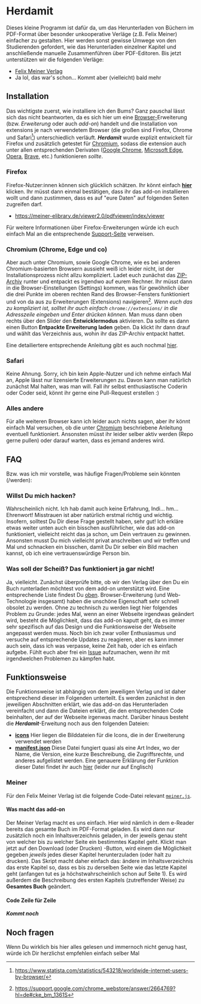 # Herdamit
Dieses kleine Programm ist dafür da, um das Herunterladen von Büchern im PDF-Format über besonder unkooperative Verläge (z.B. Felix Meiner) einfacher zu gestalten.
Hier werden sonst gewisse Umwege von den Studierenden gefordert, wie das Herunterladen einzelner Kapitel und anschließende manuelle Zusammenführen über PDF-Editoren.
Bis jetzt unterstützen wir die folgenden Verläge:

* [Felix Meiner Verlag](https://meiner-elibrary.de/)
* Ja lol, das war's schon... Kommt aber (vielleicht) bald mehr

## Installation
Das wichtigste zuerst, wie installiere ich den Bums?
Ganz pauschal lässt sich das nicht beantworten, da es sich hier um eine [Browser-](https://de.wikipedia.org/wiki/Webbrowser)Erweiterung (bzw. *Erweiterung* oder auch *add-on*) handelt und die Installation von extensions je nach verwendetem Browser (die großen sind Firefox, Chrome und Safari[^1]) unterschiedlich verläuft.
***Herdamit*** wurde explizit entwickelt für Firefox und zusätzlich getestet für [Chromium](https://de.wikipedia.org/wiki/Chromium_(Browser)), sodass die extension auch unter allen entsprechenden Derivaten ([Google Chrome](https://de.wikipedia.org/wiki/Google_Chrome), [Microsoft Edge](https://de.wikipedia.org/wiki/Microsoft_Edge), [Opera](https://de.wikipedia.org/wiki/Opera_(Browser)), [Brave](https://de.wikipedia.org/wiki/Brave_(Browser)), etc.) funktionieren *sollte*.

### Firefox
Firefox-Nutzer:innen können sich glücklich schätzen.
Ihr könnt einfach [**hier**](https://github.com/Michi03/Herdamit/releases/1.1/cdecc117410c4eb1a757-1.1.xpi) klicken.
Ihr müsst dann einmal bestätigen, dass ihr das add-on installieren wollt und dann zustimmen, dass es auf "eure Daten" auf folgenden Seiten zugreifen darf.

* https://meiner-elibrary.de/viewer2.0/pdfviewer/index/viewer

Für weitere Informationen über Firefox-Erweiterungen würde ich euch einfach Mal an die entsprechende [Support-Seite](https://support.mozilla.org/de/kb/tipps-beurteilung-der-sicherheit-einer-erweiterung) verweisen.

[^1]: https://www.statista.com/statistics/543218/worldwide-internet-users-by-browser/

### Chromium (Chrome, Edge und co)
Aber auch unter Chromium, sowie Google Chrome, wie es bei anderen Chromium-basierten Browsern aussieht weiß ich leider nicht, ist der Installationsprozess nicht allzu kompliziert.
Ladet euch zunächst das [ZIP-Archiv](https://github.com/Michi03/Herdamit/archive/refs/tags/1.1.zip) runter und entpackt es irgendwo auf eurem Rechner.
Ihr müsst dann in die Browser-Einstellungen (Settings) kommen, was für gewöhnlich über die drei Punkte im oberen rechten Rand des Browser-Fensters funktioniert und von da aus zu Erweiterungen (Extensions) navigieren[^2].
*Wenn euch das zu kompliziert ist, solltet ihr auch einfach `chrome://extensions/` in die Adresszeile eingeben und Enter drücken können.*
Man muss dann oben rechts über den Slider den **Entwicklermodus** aktivieren.
Da sollte es dann einen Button **Entpackte Erweiterung laden** geben.
Da klickt ihr dann drauf und wählt das Verzeichnis aus, wohin ihr das ZIP-Archiv entpackt hattet.

Eine detailiertere entsprechende Anleitung gibt es auch nochmal [hier](https://support.google.com/chrome/a/answer/2714278?hl=de#:~:text=Rufen%20Sie%20chrome%3A%2F%2Fextensions,und%20w%C3%A4hlen%20Sie%20ihn%20aus.).

[^2]: https://support.google.com/chrome_webstore/answer/2664769?hl=de#cke_bm_1361S

### Safari
Keine Ahnung.
Sorry, ich bin kein Apple-Nutzer und ich nehme einfach Mal an, Apple lässt nur lizensierte Erweiterungen zu.
Davon kann man natürlich zunächst Mal halten, was man will.
Fall ihr selbst enthusiastische Coderin oder Coder seid, könnt ihr gerne eine Pull-Request erstellen :)

### Alles andere
Für alle weiteren Browser kann ich leider auch nichts sagen, aber ihr könnt einfach Mal versuchen, ob die unter [Chromium](#chromium-chrome-Edge-und-co) beschriebene Anleitung eventuell funktioniert.
Ansonsten müsst ihr leider selber aktiv werden (Repo gerne pullen) oder darauf warten, dass es jemand anderes wird.

## FAQ
Bzw. was ich mir vorstelle, was häufige Fragen/Probleme sein könnten (/werden):

### Willst Du mich hacken?
Wahrscheinlich nicht.
Ich hab damit auch keine Erfahrung, Indi... hm... Ehrenwort!
Misstrauen ist aber natürlich erstmal richtig und wichtig.
Insofern, solltest Du Dir diese Frage gestellt haben, sehr gut!
Ich erkläre etwas weiter unten auch ein bisschen ausführlicher, wie das add-on funktioniert, vielleicht reicht das ja schon, um Dein vertrauen zu gewinnen.
Ansonsten musst Du mich vielleicht privat anschreiben und wir treffen und Mal und schnacken ein bisschen, damit Du Dir selber ein Bild machen kannst, ob ich eine vertrauenswürdige Person bin.

### Was soll der Scheiß? Das funktioniert ja gar nicht!
Ja, vielleicht.
Zunächst überprüfe bitte, ob wir den Verlag über den Du ein Buch runterladen möchtest von dem add-on unterstützt wird.
Eine entsprechende Liste findest Du [oben](#herdamit).
Browser-Erweiterung (und Web-Technologie insgesamt) haben die unschöne Eigenschaft sehr schnell obsolet zu werden.
Ohne zu technisch zu werden liegt hier folgendes Problem zu Grunde: jedes Mal, wenn an einer Webseite irgendwas geändert wird, besteht die Möglichkeit, dass das add-on kaputt geht, da es immer sehr spezifisch auf das Design und die Funktionsweise der Webseite angepasst werden muss.
Noch bin ich zwar voller Enthusiasmus und versuche auf entsprechende Updates zu reagieren, aber es kann immer auch sein, dass ich was verpasse, keine Zeit hab, oder ich es einfach aufgebe.
Fühlt euch aber frei ein [Issue](https://docs.github.com/de/issues) aufzumachen, wenn ihr mit irgendwelchen Problemen zu kämpfen habt.

## Funktionsweise
Die Funktionsweise ist abhängig von dem jeweiligen Verlag und ist daher entsprechend dieser im Folgenden unterteilt.
Es werden zunächst in den jeweiligen Abschnitten erklärt, wie das add-on das Herunterladen vereinfacht und dann die Dateien erklärt, die den entsprechenden Code beinhalten, der auf der Webseite irgenwas macht.
Darüber hinaus besteht die ***Herdamit***-Erweitung noch aus den folgenden Dateien:

* [**icons**](https://github.com/Michi03/Herdamit/tree/master/icons) Hier liegen die Bilddateien für die Icons, die in der Erweiterung verwendet werden
* [**manifest.json**](https://github.com/Michi03/Herdamit/blob/main/manifest.json) Diese Datei fungiert quasi als eine Art Index, wo der Name, die Version, eine kurze Beschreibung, die Zugriffsrechte, und anderes aufgelistet werden. Eine genauere Erklärung der Funktion dieser Datei findet ihr auch [hier](https://developer.mozilla.org/en-US/docs/Mozilla/Add-ons/WebExtensions/Your_first_WebExtension?retiredLocale=de#manifest.json) (leider nur auf Englisch)

### Meiner

Für den Felix Meiner Verlag ist die folgende Code-Datei relevant [`meiner.js`](https://github.com/Michi03/Herdamit/blob/main/meiner.js).

#### Was macht das add-on
Der Meiner Verlag macht es uns einfach.
Hier wird nämlich in dem e-Reader bereits das gesamte Buch im PDF-Format geladen.
Es wird dann nur zusätzlich noch ein Inhaltsverzeichnis geladen, in der jeweils genau steht von welcher bis zu welcher Seite ein bestimmtes Kapitel geht.
Klickt man jetzt auf den Download (oder Drucken) -Button, wird einem die Möglichkeit gegeben *jeweils* jedes dieser Kapitel herunterzuladen (oder halt zu drucken).
Das Skript macht daher einfach das: ändere im Inhaltsverzeichnis das erste Kapitel so, dass es bis zu derselben Seite wie das letzte Kapitel geht (anfangen tut es ja höchstwahrscheinlich schon auf Seite 1).
Es wird außerdem die Beschreibung des ersten Kapitels (zutreffender Weise) zu **Gesamtes Buch** geändert.

#### Code Zeile für Zeile
***Kommt noch***

## Noch fragen
Wenn Du wirklich bis hier alles gelesen und immernoch nicht genug hast, würde ich Dir herzlichst empfehlen einfach selber Mal
